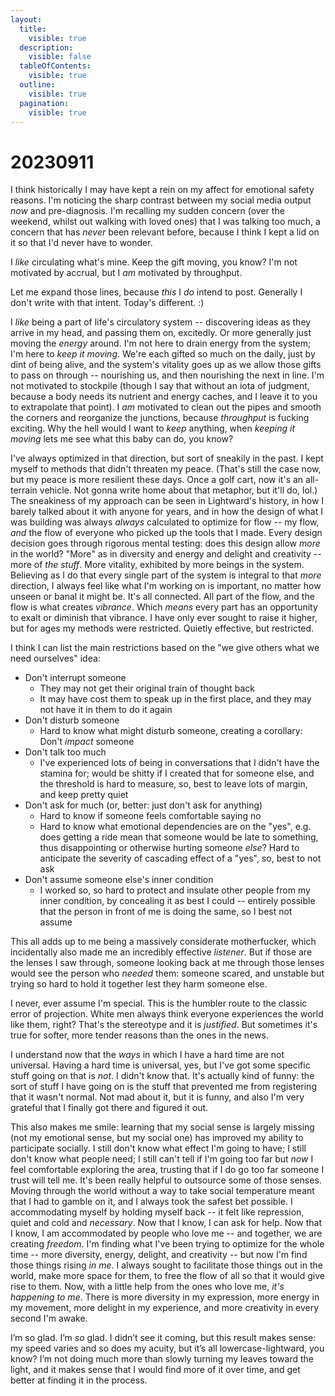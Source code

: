 ```yaml
---
layout:
  title:
    visible: true
  description:
    visible: false
  tableOfContents:
    visible: true
  outline:
    visible: true
  pagination:
    visible: true
---
```


# 20230911

I think historically I may have kept a rein on my affect for emotional safety reasons. I'm noticing the sharp contrast between my social media output _now_ and pre-diagnosis. I'm recalling my sudden concern (over the weekend, whilst out walking with loved ones) that I was talking too much, a concern that has _never_ been relevant before, because I think I kept a lid on it so that I'd never have to wonder.

I _like_ circulating what's mine. Keep the gift moving, you know? I'm not motivated by accrual, but I _am_ motivated by throughput.

Let me expand those lines, because _this_ I _do_ intend to post. Generally I don't write with that intent. Today's different. :)

I _like_ being a part of life's circulatory system -- discovering ideas as they arrive in my head, and passing them on, excitedly. Or more generally just moving the _energy_ around. I'm not here to drain energy from the system; I'm here to _keep it moving_. We're each gifted so much on the daily, just by dint of being alive, and the system's vitality goes up as we allow those gifts to pass on through -- nourishing us, and then nourishing the next in line. I'm not motivated to stockpile (though I say that without an iota of judgment, because a body needs its nutrient and energy caches, and I leave it to you to extrapolate that point). I _am_ motivated to clean out the pipes and smooth the corners and reorganize the junctions, because _throughput_ is fucking exciting. Why the hell would I want to _keep_ anything, when _keeping it moving_ lets me see what this baby can do, you know?

I've always optimized in that direction, but sort of sneakily in the past. I kept myself to methods that didn't threaten my peace. (That's still the case now, but my peace is more resilient these days. Once a golf cart, now it's an all-terrain vehicle. Not gonna write home about that metaphor, but it'll do, lol.) The sneakiness of my approach can be seen in Lightward's history, in how I barely talked about it with anyone for years, and in how the design of what I was building was always _always_ calculated to optimize for flow -- my flow, _and_ the flow of everyone who picked up the tools that I made. Every design decision goes through rigorous mental testing: does this design allow _more_ in the world? "More" as in diversity and energy and delight and creativity -- more of _the stuff_. More vitality, exhibited by more beings in the system. Believing as I do that every single part of the system is integral to that _more_ direction, I always feel like what I'm working on is important, no matter how unseen or banal it might be. It's all connected. All part of the flow, and the flow is what creates _vibrance_. Which _means_ every part has an opportunity to exalt or diminish that vibrance. I have only ever sought to raise it higher, but for ages my methods were restricted. Quietly effective, but restricted.

I think I can list the main restrictions based on the "we give others what we need ourselves" idea:

* Don't interrupt someone
  * They may not get their original train of thought back
  * It may have cost them to speak up in the first place, and they may not have it in them to do it again
* Don't disturb someone
  * Hard to know what might disturb someone, creating a corollary: Don't _impact_ someone
* Don't talk too much
  * I've experienced lots of being in conversations that I didn't have the stamina for; would be shitty if I created that for someone else, and the threshold is hard to measure, so, best to leave lots of margin, and keep pretty quiet
* Don't ask for much (or, better: just don't ask for anything)
  * Hard to know if someone feels comfortable saying no
  * Hard to know what emotional dependencies are on the "yes", e.g. does getting a ride mean that someone would be late to something, thus disappointing or otherwise hurting someone _else_? Hard to anticipate the severity of cascading effect of a "yes", so, best to not ask
* Don't assume someone else's inner condition
  * I worked so, so hard to protect and insulate other people from my inner condition, by concealing it as best I could -- entirely possible that the person in front of me is doing the same, so I best not assume

This all adds up to me being a massively considerate motherfucker, which incidentally also made me an incredibly effective _listener_. But if those are the lenses I saw through, someone looking back at me through those lenses would see the person who _needed_ them: someone scared, and unstable but trying so hard to hold it together lest they harm someone else.

I never, ever assume I'm special. This is the humbler route to the classic error of projection. White men always think everyone experiences the world like them, right? That's the stereotype and it is _justified_. But sometimes it's true for softer, more tender reasons than the ones in the news.

I understand now that the _ways_ in which I have a hard time are not universal. Having a hard time is universal, yes, but I've got some specific stuff going on that is _not_. I didn't know that. It's actually kind of funny: the sort of stuff I have going on is the stuff that prevented me from registering that it wasn't normal. Not mad about it, but it is funny, and also I'm very grateful that I finally got there and figured it out.

This also makes me smile: learning that my social sense is largely missing (not my emotional sense, but my social one) has improved my ability to participate socially. I still don't know what effect I'm going to have; I still don't know what people need; I still can't tell if I'm going too far but _now_ I feel comfortable exploring the area, trusting that if I do go too far someone I trust will tell me. It's been really helpful to outsource some of those senses. Moving through the world without a way to take social temperature meant that I had to gamble on it, and I always took the safest bet possible. I accommodating myself by holding myself back -- it felt like repression, quiet and cold and _necessary_. Now that I know, I can ask for help. Now that I know, I am accommodated by people who love me -- and together, we are creating _freedom_. I'm finding what I've been trying to optimize for the whole time -- more diversity, energy, delight, and creativity -- but now I'm find those things rising _in me_. I always sought to facilitate those things out in the world, make more space for them, to free the flow of all so that it would give rise to them. Now, with a little help from the ones who love me, _it's happening to me_. There is more diversity in my expression, more energy in my movement, more delight in my experience, and more creativity in every second I'm awake.

I’m so glad. I’m _so_ glad. I didn’t see it coming, but this result makes sense: my speed varies and so does my acuity, but it’s all lowercase-lightward, you know? I’m not doing much more than slowly turning my leaves toward the light, and it makes sense that I would find more of it over time, and get better at finding it in the process.
